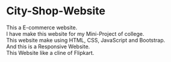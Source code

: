 # City-Shop-Website
This a E-commerce website.<br>
I have make this website for my Mini-Project of college.
<br>This website make using HTML, CSS, JavaScript and Bootstrap.<br>
And this is a  Responsive Website.<br>
This Website like a cline of Flipkart.